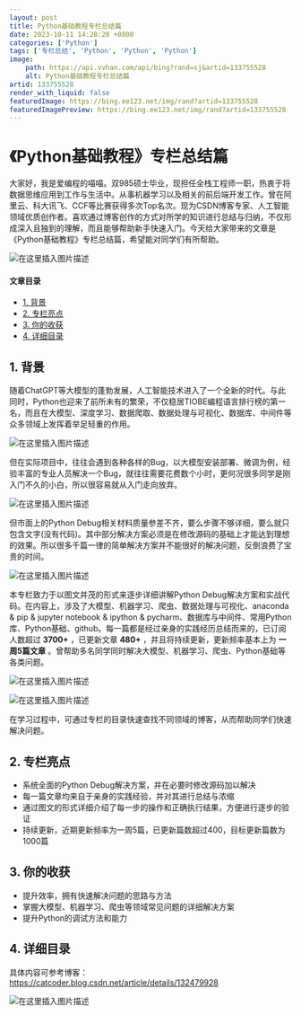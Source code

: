 ```yaml
---
layout: post
title: Python基础教程专栏总结篇
date: 2023-10-11 14:28:28 +0800
categories: ['Python']
tags: ['专栏总结', 'Python', 'Python', 'Python']
image:
    path: https://api.vvhan.com/api/bing?rand=sj&artid=133755528
    alt: Python基础教程专栏总结篇
artid: 133755528
render_with_liquid: false
featuredImage: https://bing.ee123.net/img/rand?artid=133755528
featuredImagePreview: https://bing.ee123.net/img/rand?artid=133755528
---
```


# 《Python基础教程》专栏总结篇

大家好，我是爱编程的喵喵。双985硕士毕业，现担任全栈工程师一职，热衷于将数据思维应用到工作与生活中。从事机器学习以及相关的前后端开发工作。曾在阿里云、科大讯飞、CCF等比赛获得多次Top名次。现为CSDN博客专家、人工智能领域优质创作者。喜欢通过博客创作的方式对所学的知识进行总结与归纳，不仅形成深入且独到的理解，而且能够帮助新手快速入门。今天给大家带来的文章是《Python基础教程》专栏总结篇，希望能对同学们有所帮助。
  
![在这里插入图片描述](https://i-blog.csdnimg.cn/blog_migrate/8aeda8fc0e9e55e5450482e7f25dc1de.jpeg#pic_center)

#### 文章目录

* [1. 背景](#1__4)
* [2. 专栏亮点](#2__33)
* [3. 你的收获](#3__39)
* [4. 详细目录](#4__46)

## 1. 背景

随着ChatGPT等大模型的蓬勃发展，人工智能技术进入了一个全新的时代。与此同时，Python也迎来了前所未有的繁荣，不仅稳居TIOBE编程语言排行榜的第一名，而且在大模型、深度学习、数据爬取、数据处理与可视化、数据库、中间件等众多领域上发挥着举足轻重的作用。
  
![在这里插入图片描述](https://i-blog.csdnimg.cn/blog_migrate/bad85f7f660231455dcf0f3f2c8247bb.png#pic_center)

但在实际项目中，往往会遇到各种各样的Bug，以大模型安装部署、微调为例，经验丰富的专业人员解决一个Bug，就往往需要花费数个小时，更何况很多同学是刚入门不久的小白，所以很容易就从入门走向放弃。

![在这里插入图片描述](https://i-blog.csdnimg.cn/blog_migrate/3afa2bb372b908729915153947fec94f.png#pic_center)

但市面上的Python Debug相关材料质量参差不齐，要么步骤不够详细，要么就只包含文字(没有代码)。其中部分解决方案必须是在修改源码的基础上才能达到理想的效果。所以很多千篇一律的简单解决方案并不能很好的解决问题，反倒浪费了宝贵的时间。

![在这里插入图片描述](https://i-blog.csdnimg.cn/blog_migrate/fc772ce557785643a215089fcd03be4a.png#pic_center)

本专栏致力于以图文并茂的形式来逐步详细讲解Python Debug解决方案和实战代码。在内容上，涉及了大模型、机器学习、爬虫、数据处理与可视化、anaconda & pip & jupyter notebook & ipython & pycharm、数据库与中间件、常用Python库、Python基础、github。每一篇都是经过亲身的实践经历总结而来的，已订阅人数超过
**3700+**
，已更新文章
**480+**
，并且将持续更新，更新频率基本上为
**一周5篇文章**
。曾帮助多名同学同时解决大模型、机器学习、爬虫、Python基础等各类问题。
  
![在这里插入图片描述](https://i-blog.csdnimg.cn/blog_migrate/f0c623af17a1d301a1e872d13657f2d5.png#pic_center)

![在这里插入图片描述](https://i-blog.csdnimg.cn/blog_migrate/63c1d2431d1e3a85332875ba804bf3f3.png#pic_center)

在学习过程中，可通过专栏的目录快速查找不同领域的博客，从而帮助同学们快速解决问题。

## 2. 专栏亮点

* 系统全面的Python Debug解决方案，并在必要时修改源码加以解决
* 每一篇文章均来自于亲身的实践经验，并对其进行总结与浓缩
* 通过图文的形式详细介绍了每一步的操作和正确执行结果，方便进行逐步的验证
* 持续更新，近期更新频率为一周5篇，已更新篇数超过400，目标更新篇数为1000篇

## 3. 你的收获

* 提升效率，拥有快速解决问题的思路与方法
* 掌握大模型、机器学习、爬虫等领域常见问题的详细解决方案
* 提升Python的调试方法和能力

## 4. 详细目录

具体内容可参考博客：
<https://catcoder.blog.csdn.net/article/details/132479928>

![在这里插入图片描述](https://i-blog.csdnimg.cn/blog_migrate/2d972e787700d5acf5ec8b2a30081d90.png#pic_center)